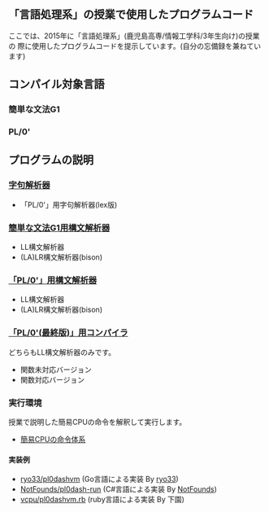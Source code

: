 ## 「言語処理系」の授業で使用したプログラムコード
ここでは、2015年に「言語処理系」(鹿児島高専/情報工学科/3年生向け)の授業の
際に使用したプログラムコードを提示しています。(自分の忘備録を兼ねています)

## コンパイル対象言語
### 簡単な文法G1
### PL/0'

## プログラムの説明

### [字句解析器](lexer)
* 「PL/0'」用字句解析器(lex版)

### [簡単な文法G1用構文解析器](exp-parser)
*  LL構文解析器
*   (LA)LR構文解析器(bison)

### [「PL/0'」用構文解析器](pl0-parser)
*  LL構文解析器
*  (LA)LR構文解析器(bison)

### [「PL/0'(最終版)」用コンパイラ](pl0-last-compiler)
どちらもLL構文解析器のみです。
*  関数未対応バージョン
*  関数対応バージョン

### 実行環境
授業で説明した簡易CPUの命令を解釈して実行します。

- [簡易CPUの命令体系](vcpu/instruction-set.md)

#### 実装例

- [ryo33/pl0dashvm](https://github.com/ryo33/pl0dashvm) (Go言語による実装 By [ryo33](https://github.com/ryo33/))
- [NotFounds/pl0dash-run](https://github.com/NotFounds/pl0dash-run)
 (C#言語による実装 By [NotFounds](https://github.com/NotFounds/))
- [vcpu/pl0dashvm.rb](vcpu/pl0dashvm.rb)
 (ruby言語による実装 By 下園)

